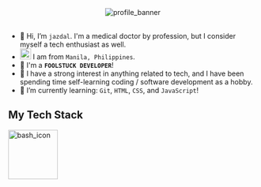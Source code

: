 <div align="center">
  <img src="https://github.com/jazdal/jazdal/assets/110282024/84c7cf67-5e5f-4e01-a5e1-440b4fc74cac" alt="profile_banner">
</div>
<br>

- 👋 Hi, I’m `jazdal`. I'm a medical doctor by profession, but I consider myself a tech enthusiast as well.
- <img src="https://cdn.statically.io/gh/hjnilsson/country-flags/master/svg/ph.svg" alt="philippine_flag" width="22"> I am from `Manila, Philippines`.
- 🤪 I'm a **`FOOLSTUCK DEVELOPER`**!
- 👀 I have a strong interest in anything related to tech, and I have been spending time self-learning coding / software development as a hobby.
- 🌱 I’m currently learning: `Git`, `HTML`, `CSS`, and `JavaScript`!

## My Tech Stack

<div align="left">
  <img src="https://github.com/jazdal/jazdal/assets/110282024/54026c32-9e7e-4ccf-8cd8-478ee23c4c72" alt="bash_icon" width="100" height="100">
</div>

<!---
jazdal/jazdal is a ✨ special ✨ repository because its `README.md` (this file) appears on your GitHub profile.
You can click the Preview link to take a look at your changes.
--->
